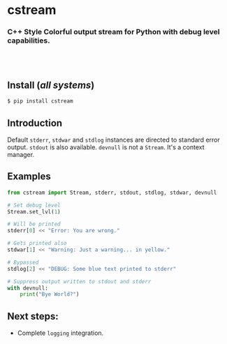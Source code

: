 # cstream
### C++ Style Colorful output stream for Python with debug level capabilities.

<br>
<br>

## Install (_all systems_)
```bash
$ pip install cstream
```

## Introduction
Default `stderr`, `stdwar` and `stdlog` instances are directed to standard error output. `stdout` is also available. `devnull` is not a `Stream`. It's a context manager.

## Examples
```python
from cstream import Stream, stderr, stdout, stdlog, stdwar, devnull

# Set debug level
Stream.set_lvl(1)

# Will be printed
stderr[0] << "Error: You are wrong."

# Gets printed also
stdwar[1] << "Warning: Just a warning... in yellow."

# Bypassed
stdlog[2] << "DEBUG: Some blue text printed to stderr"

# Suppress output written to stdout and stderr
with devnull:
    print("Bye World?")
```

## Next steps:
- Complete `logging` integration.
